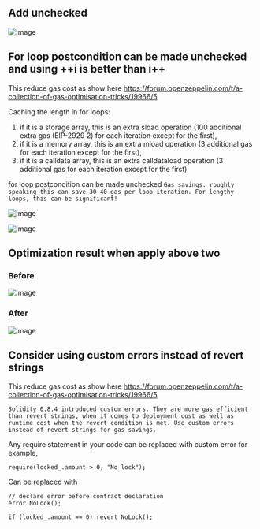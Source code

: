 ## Add unchecked

![image](https://user-images.githubusercontent.com/4103490/184679678-c05b2d7a-6fec-40e3-92da-56246ba609bd.png)

## For loop postcondition can be made unchecked and using ++i is better than i++

This reduce gas cost as show here https://forum.openzeppelin.com/t/a-collection-of-gas-optimisation-tricks/19966/5

Caching the length in for loops:
1. if it is a storage array, this is an extra sload operation (100 additional extra gas (EIP-2929 2) for each iteration except for the first),
2. if it is a memory array, this is an extra mload operation (3 additional gas for each iteration except for the first),
3. if it is a calldata array, this is an extra calldataload operation (3 additional gas for each iteration except for the first)

for loop postcondition can be made unchecked `Gas savings: roughly speaking this can save 30-40 gas per loop iteration. For lengthy loops, this can be significant!`

![image](https://user-images.githubusercontent.com/4103490/184679613-b8875aee-7c6b-40e2-8353-8cbf6418568e.png)

![image](https://user-images.githubusercontent.com/4103490/184679712-d6fe5e53-9d73-40cd-bfa5-453220d752a0.png)

## Optimization result when apply above two

### Before
![image](https://user-images.githubusercontent.com/4103490/184679078-ebbfd102-33dc-4f44-a938-f40217d8daf7.png)

### After
![image](https://user-images.githubusercontent.com/4103490/184679482-8d2c37b7-f3f0-46e5-98de-f9bcbd4262f2.png)

## Consider using custom errors instead of revert strings

This reduce gas cost as show here https://forum.openzeppelin.com/t/a-collection-of-gas-optimisation-tricks/19966/5

`Solidity 0.8.4 introduced custom errors. They are more gas efficient than revert strings, when it comes to deployment cost as well as runtime cost when the revert condition is met. Use custom errors instead of revert strings for gas savings.`

Any require statement in your code can be replaced with custom error for example,

```
require(locked_.amount > 0, "No lock");
```

Can be replaced with

```
// declare error before contract declaration
error NoLock();

if (locked_.amount == 0) revert NoLock();
```